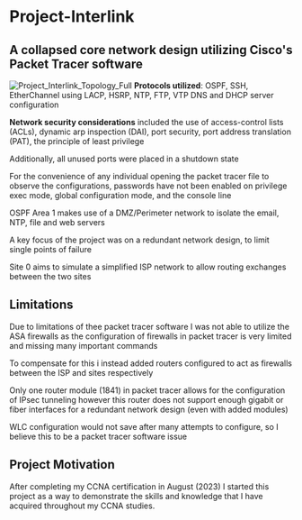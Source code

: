 # Project-Interlink
## **A collapsed core network design utilizing Cisco's Packet Tracer software**
![Project_Interlink_Topology_Full](https://github.com/NowlinB/Project-Interlink/assets/38094031/610e1c57-3300-4302-bdb3-900db980063f)
**Protocols utilized**: OSPF, SSH, EtherChannel using LACP, HSRP, NTP, FTP, VTP DNS and DHCP server configuration  

**Network security considerations** included the use of access-control lists (ACLs), dynamic arp inspection (DAI), port security, port address translation (PAT), the principle of least privilege  

Additionally, all unused ports were placed in a shutdown state   

For the convenience of any individual opening the packet tracer file to observe the configurations, passwords have not been enabled on privilege exec mode, global configuration mode, and the console line  

OSPF Area 1 makes use of a DMZ/Perimeter network to isolate the email, NTP, file and web servers   

A key focus of the project was on a redundant network design, to limit single points of failure  

Site 0 aims to simulate a simplified ISP network to allow routing exchanges between the two sites   

## Limitations  

Due to limitations of thee packet tracer software I was not able to utilize the ASA firewalls as the configuration of firewalls in packet tracer is very limited and missing many important commands    

To compensate for this i instead added routers configured to act as firewalls between the ISP and sites respectively    

Only one router module (1841) in packet tracer allows for the configuration of IPsec tunneling however this router does not support enough gigabit or fiber interfaces for a redundant network design (even with added modules)    

WLC configuration would not save after many attempts to configure, so I believe this to be a packet tracer software issue

## Project Motivation  

After completing my CCNA certification in August (2023) I started this project as a way to demonstrate the skills and knowledge that I have acquired throughout my CCNA studies.

